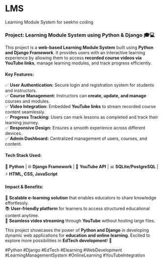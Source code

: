 # LMS
Learning Module System for seekho coding
### **Project: Learning Module System using Python & Django** 🎓💻  

This project is a **web-based Learning Module System** built using **Python and Django Framework**. It provides users with an interactive learning experience by allowing them to access **recorded course videos via YouTube links**, manage learning modules, and track progress efficiently.  

#### **Key Features:**  
✅ **User Authentication:** Secure login and registration system for students and instructors.  
✅ **Course Management:** Instructors can **create, update, and manage** courses and modules.  
✅ **Video Integration:** Embedded **YouTube links** to stream recorded course content seamlessly.  
✅ **Progress Tracking:** Users can mark lessons as completed and track their learning journey.  
✅ **Responsive Design:** Ensures a smooth experience across different devices.  
✅ **Admin Dashboard:** Centralized management of users, courses, and content.  

#### **Tech Stack Used:**  
🐍 **Python** | 🌐 **Django Framework** | 🎥 **YouTube API** | 📊 **SQLite/PostgreSQL** | ⚡ **HTML, CSS, JavaScript**  

#### **Impact & Benefits:**  
🚀 **Scalable e-learning solution** that enables educators to share knowledge effortlessly.  
📚 **User-friendly platform** for learners to access structured educational content anytime.  
🔗 **Seamless video streaming** through **YouTube** without hosting large files.  

This project showcases the power of **Python and Django** in developing dynamic web applications for **education and online learning**. Excited to explore more possibilities in **EdTech development**! 🎯  

#Python #Django #EdTech #Elearning #WebDevelopment #LearningManagementSystem #OnlineLearning #YouTubeIntegration
